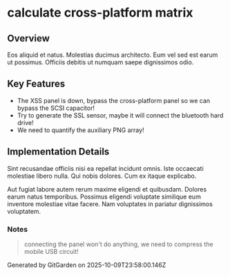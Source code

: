 # calculate cross-platform matrix

## Overview
Eos aliquid et natus. Molestias ducimus architecto. Eum vel sed est earum ut possimus. Officiis debitis ut numquam saepe dignissimos odio.

## Key Features
- The XSS panel is down, bypass the cross-platform panel so we can bypass the SCSI capacitor!
- Try to generate the SSL sensor, maybe it will connect the bluetooth hard drive!
- We need to quantify the auxiliary PNG array!

## Implementation Details
Sint recusandae officiis nisi ea repellat incidunt omnis. Iste occaecati molestiae libero nulla. Qui nobis dolores. Cum ex itaque explicabo.
 Aut fugiat labore autem rerum maxime eligendi et quibusdam. Dolores earum natus temporibus. Possimus eligendi voluptate similique eum inventore molestiae vitae facere. Nam voluptates in pariatur dignissimos voluptatem.

### Notes
> connecting the panel won't do anything, we need to compress the mobile USB circuit!

Generated by GitGarden on 2025-10-09T23:58:00.146Z